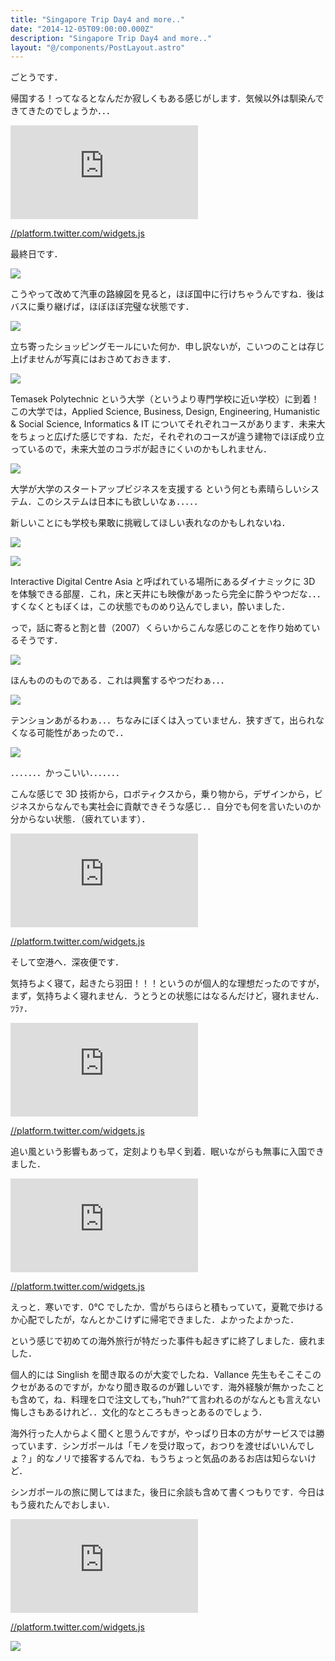 ```yaml
---
title: "Singapore Trip Day4 and more.."
date: "2014-12-05T09:00:00.000Z"
description: "Singapore Trip Day4 and more.."
layout: "@/components/PostLayout.astro"
---
```


ごとうです．

帰国する！ってなるとなんだか寂しくもある感じがします．気候以外は馴染んできてきたのでしょうか．．．

<iframe src="https://medium.com/media/f52f8cf61d5da5ae407285b3767ef255" frameborder=0></iframe>

[//platform.twitter.com/widgets.js](//platform.twitter.com/widgets.js)

最終日です．

![](https://cdn-images-1.medium.com/max/2000/0*r-eDRfGu2zwu2OEO.jpg)

こうやって改めて汽車の路線図を見ると，ほぼ国中に行けちゃうんですね．後はバスに乗り継げば，ほぼほぼ完璧な状態です．

![](https://cdn-images-1.medium.com/max/2000/0*ajpFtMnZrSq8Ox7N.jpg)

立ち寄ったショッピングモールにいた何か．申し訳ないが，こいつのことは存じ上げませんが写真にはおさめておきます．

![](https://cdn-images-1.medium.com/max/2000/0*cYPbRsD5gMgKkm2u.jpg)

Temasek Polytechnic という大学（というより専門学校に近い学校）に到着！この大学では，Applied Science, Business, Design, Engineering, Humanistic & Social Science, Informatics & IT についてそれぞれコースがあります．未来大をちょっと広げた感じですね．ただ，それぞれのコースが違う建物でほぼ成り立っているので，未来大並のコラボが起きにくいのかもしれません．

![](https://cdn-images-1.medium.com/max/2000/0*5Ako49Nvst-zbO8O.jpg)

大学が大学のスタートアップビジネスを支援する という何とも素晴らしいシステム．このシステムは日本にも欲しいなぁ．．．．．

新しいことにも学校も果敢に挑戦してほしい表れなのかもしれないね．

![](https://cdn-images-1.medium.com/max/2000/0*plQOgpuwBWe6bYhP.jpg)

![](https://cdn-images-1.medium.com/max/2000/0*SUSu7lz2J9tshjPX.jpg)

Interactive Digital Centre Asia と呼ばれている場所にあるダイナミックに 3D を体験できる部屋．これ，床と天井にも映像があったら完全に酔うやつだな．．．すくなくともぼくは，この状態でものめり込んでしまい，酔いました．

っで，話に寄ると割と昔（2007）くらいからこんな感じのことを作り始めているそうです．

![](https://cdn-images-1.medium.com/max/2000/0*6g7rVC4sJrK1RJcC.jpg)

ほんもののものである．これは興奮するやつだわぁ．．．

![](https://cdn-images-1.medium.com/max/2000/0*eEYkrrdQdVPjf34C.jpg)

テンションあがるわぁ．．．ちなみにぼくは入っていません．狭すぎて，出られなくなる可能性があったので．．

![](https://cdn-images-1.medium.com/max/2000/0*1r5RhFjSVo40syAc.jpg)

．．．．．．．かっこいい．．．．．．．

こんな感じで 3D 技術から，ロボティクスから，乗り物から，デザインから，ビジネスからなんでも実社会に貢献できそうな感じ．．自分でも何を言いたいのか分からない状態．（疲れています）．

<iframe src="https://medium.com/media/c3a7735f8ba456fd8e11f33049eda314" frameborder=0></iframe>

[//platform.twitter.com/widgets.js](//platform.twitter.com/widgets.js)

そして空港へ．深夜便です．

気持ちよく寝て，起きたら羽田！！！というのが個人的な理想だったのですが，まず，気持ちよく寝れません．うとうとの状態にはなるんだけど，寝れません．ﾂﾗｧ．

<iframe src="https://medium.com/media/31a7211a5c67ca462ddd7f39983e6c88" frameborder=0></iframe>

[//platform.twitter.com/widgets.js](//platform.twitter.com/widgets.js)

追い風という影響もあって，定刻よりも早く到着．眠いながらも無事に入国できました．

<iframe src="https://medium.com/media/44eb969416d7f44e9a9110e817354112" frameborder=0></iframe>

[//platform.twitter.com/widgets.js](//platform.twitter.com/widgets.js)

えっと．寒いです．0℃ でしたか．雪がちらほらと積もっていて，夏靴で歩けるか心配でしたが，なんとかこけずに帰宅できました．よかったよかった．

という感じで初めての海外旅行が特だった事件も起きずに終了しました．疲れました．

個人的には Singlish を聞き取るのが大変でしたね．Vallance 先生もそこそこのクセがあるのですが，かなり聞き取るのが難しいです．海外経験が無かったことも含めて，ね．料理を口で注文しても，”huh?“て言われるのがなんとも言えない悔しさもあるけれど．．文化的なところもきっとあるのでしょう．

海外行った人からよく聞くと思うんですが，やっぱり日本の方がサービスでは勝っています．シンガポールは「モノを受け取って，おつりを渡せばいいんでしょ？」的なノリで接客するんでね．もうちょっと気品のあるお店は知らないけど．

シンガポールの旅に関してはまた，後日に余談も含めて書くつもりです．今日はもう疲れたんでおしまい．

<iframe src="https://medium.com/media/0881eefb48ba2716b1e730bf0beb777d" frameborder=0></iframe>

[//platform.twitter.com/widgets.js](//platform.twitter.com/widgets.js)

![](https://cdn-images-1.medium.com/max/2000/0*WUUzrlTleDK0kqx_.jpg)
